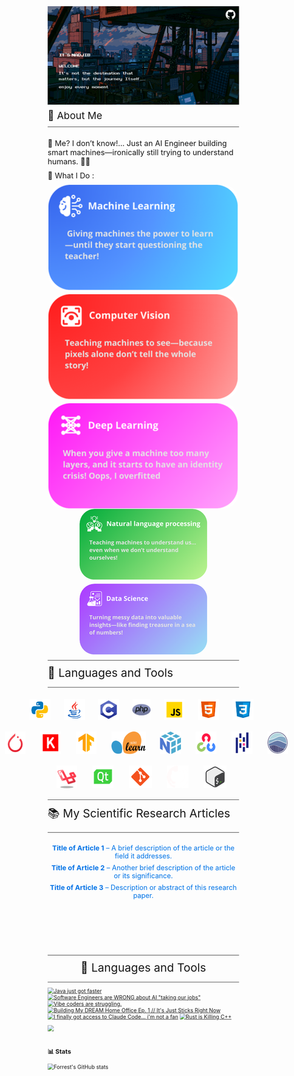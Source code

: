 
<a href="Image1.giff">
  <img src="Src\Image2.gif" alt="Fallout GIF" style="width:auto; height:auto"/>
</a>
<br>




<div style="text-align:left; font-size: 26px; margin-bottom: 10px;margin-top: 10px;">💫 About Me</div>

---
<br>

<div style="text-align:left; font-size: 20px; margin-bottom: 13px;"> 🚀 Me? I don’t know!… Just an AI Engineer building smart machines—ironically still trying to understand humans. 🤖🤯 </div>

<div style="text-align:left; font-size: 20px; margin-bottom: 12px;"> 🌟 What I Do : </div>

<div style="display: flex; flex-wrap: wrap; gap: 10px; justify-content: center;">
    <img src="Src\MachineLearning.png" alt="Fallout GIF" style="width:500px; height:auto; border-radius: 40px;"/>
    <img src="Src\ComputerVision.png" alt="Fallout GIF" style="width:500px; height:auto; border-radius: 40px;"/>
    <img src="Src\DeepLearning.png" alt="Fallout GIF" style="width:500px; height:auto; border-radius: 40px;"/>
</div>
<div style="display: flex; flex-wrap: wrap; gap: 10px; justify-content: center;">
    <img src="Src\NLP.png" alt="Fallout GIF" style="width:auto; height:auto; border-radius: 40px;"/>
    <img src="Src\DataScience.png" alt="Fallout GIF" style="width:auto; height:auto; border-radius: 40px;"/>
</div>

---

<div style="text-align:left; font-size: 30px; margin-bottom: 20px;margin-top: 10px;">🧰 Languages and Tools
</div>

---
<br>
<div style="display: flex; justify-content: center; gap: 5%; font-size: 20px; margin-bottom: 30px;">
  <img align="left" alt="Spring" width="55px" style="padding-right:10px;" src="Src\python.svg" />
  <img align="left" alt="Java" width="55px" style="padding-right:10px;" src="Src\java.svg"/>
  <img align="left" alt="C++" width="55px" style="padding-right:10px;" src="Src\C.svg" />
  <img align="left" alt="JavaScript" width="55px" style="padding-right:10px;" src="Src\php.png" />
  <img align="left" alt="JavaScript" width="55px" style="padding-right:10px;" src="Src\JavaScript.png" />
  <img align="left" alt="HTML" width="55px" style="padding-right:10px;" src="Src\html.svg" />
  <img align="left" alt="CSS" width="55px" style="padding-right:10px;" src="Src\css.svg" />
</div>
<div style="display: flex; justify-content: center; gap: 6%; font-size: 20px; margin-bottom: 30px;margin-left: 5%;">
  <img align="left" alt="Spring" width="55px" style="padding-right:10px;" src="Src\torch.svg" />
  <img align="left" alt="Java" width="55px" style="padding-right:10px;" src="Src\keras.svg"/>
  <img align="left" alt="C++" width="55px" style="padding-right:10px;" src="Src\tf.svg" />
  <img align="left" alt="JavaScript" width="90px" style="padding-right:10px;" src="Src\Scikitlearn.jpg" />
  <img align="left" alt="JavaScript" width="55px" style="padding-right:10px;" src="Src\numpy.svg" />
  <img align="left" alt="HTML" width="55px" style="padding-right:10px;" src="Src\cv.svg" />
  <img align="left" alt="CSS" width="55px" style="padding-right:10px;" src="Src\pandas.svg" />
  <img align="left" alt="CSS" width="55px" style="padding-right:10px;" src="Src\seaborn.png" />
</div>
<div style="display: flex; justify-content: center; gap: 6%; font-size: 20px; margin-bottom: 30px;margin-left: 0%;">
  <img align="left" alt="Spring" width="55px" style="padding-right:10px;" src="Src\laravell.png" />
  <img align="left" alt="Java" width="55px" style="padding-right:10px;" src="Src\QT.png"/>
  <img align="left" alt="C++" width="60px" style="padding-right:10px;" src="Src\git.svg" />
  <img align="left" alt="JavaScript" width="57px" style="padding-right:10px;" src="Src\github.png" />
  <img align="left" alt="JavaScript" width="60px" style="padding-right:10px;" src="Src\bash.svg" />
</div>




---

<div style="text-align:left; font-size: 30px; margin-bottom: 20px;margin-top: 10px;">📚 My Scientific Research Articles
</div>

---


<div style="margin: 30px 0; text-align: center;">
  <ul style="list-style-type: none; padding: 0;">
    <li style="font-size: 18px; margin-bottom: 10px;">
      <a href="https://link-to-article-1.com" target="_blank" style="text-decoration: none; color: #0073e6;">
        <strong>Title of Article 1</strong> – A brief description of the article or the field it addresses.
      </a>
    </li>
    <li style="font-size: 18px; margin-bottom: 10px;">
      <a href="https://link-to-article-2.com" target="_blank" style="text-decoration: none; color: #0073e6;">
        <strong>Title of Article 2</strong> – Another brief description of the article or its significance.
      </a>
    </li>
    <li style="font-size: 18px; margin-bottom: 10px;">
      <a href="https://link-to-article-3.com" target="_blank" style="text-decoration: none; color: #0073e6;">
        <strong>Title of Article 3</strong> – Description or abstract of this research paper.
      </a>
    </li>
  </ul>
</div>

<br>
<br>
<br>
<br>
<br>
<br>


---

<div style="text-align:center; font-size: 30px; margin-bottom: 20px;margin-top: 10px;">🧰 Languages and Tools
</div>

---
<!-- BEGIN YOUTUBE-CARDS -->
[![Java just got faster](https://ytcards.demolab.com/?id=b-sKmiVB4g8&title=Java+just+got+faster&lang=en&timestamp=1742320728&background_color=%230d1117&title_color=%23ffffff&stats_color=%23dedede&max_title_lines=1&width=250&border_radius=5&duration=226 "Java just got faster")](https://www.youtube.com/watch?v=b-sKmiVB4g8)
[![Software Engineers are WRONG about AI "taking our jobs"](https://ytcards.demolab.com/?id=4Sj4-kYi0J0&title=Software+Engineers+are+WRONG+about+AI+%22taking+our+jobs%22&lang=en&timestamp=1741789856&background_color=%230d1117&title_color=%23ffffff&stats_color=%23dedede&max_title_lines=1&width=250&border_radius=5&duration=1682 "Software Engineers are WRONG about AI \"taking our jobs\"")](https://www.youtube.com/watch?v=4Sj4-kYi0J0)
[![Vibe coders are struggling.](https://ytcards.demolab.com/?id=yIwGl8YK18Y&title=Vibe+coders+are+struggling.&lang=en&timestamp=1741703586&background_color=%230d1117&title_color=%23ffffff&stats_color=%23dedede&max_title_lines=1&width=250&border_radius=5&duration=669 "Vibe coders are struggling.")](https://www.youtube.com/watch?v=yIwGl8YK18Y)
[![Building My DREAM Home Office Ep. 1 // It's Just Sticks Right Now](https://ytcards.demolab.com/?id=T1hWCaC_N0Y&title=Building+My+DREAM+Home+Office+Ep.+1+%2F%2F+It%27s+Just+Sticks+Right+Now&lang=en&timestamp=1741521629&background_color=%230d1117&title_color=%23ffffff&stats_color=%23dedede&max_title_lines=1&width=250&border_radius=5&duration=426 "Building My DREAM Home Office Ep. 1 // It's Just Sticks Right Now")](https://www.youtube.com/watch?v=T1hWCaC_N0Y)
[![I finally got access to Claude Code... i'm not a fan](https://ytcards.demolab.com/?id=W13MloZg03Y&title=I+finally+got+access+to+Claude+Code...+i%27m+not+a+fan&lang=en&timestamp=1741356038&background_color=%230d1117&title_color=%23ffffff&stats_color=%23dedede&max_title_lines=1&width=250&border_radius=5&duration=1349 "I finally got access to Claude Code... i'm not a fan")](https://www.youtube.com/watch?v=W13MloZg03Y)
[![Rust is Killing C++](https://ytcards.demolab.com/?id=ZQyrrMqLT2s&title=Rust+is+Killing+C%2B%2B&lang=en&timestamp=1741191302&background_color=%230d1117&title_color=%23ffffff&stats_color=%23dedede&max_title_lines=1&width=250&border_radius=5&duration=364 "Rust is Killing C++")](https://www.youtube.com/watch?v=ZQyrrMqLT2s)
<!-- END YOUTUBE-CARDS -->

[<img src="https://custom-icon-badges.demolab.com/badge/-Subscribe%20For%20More-red?style=for-the-badge&logo=video&logoColor=white"/>](https://www.youtube.com/c/fknight?sub_confirmation=1)

#

### 📊 Stats

![Forrest's GitHub stats](https://github-readme-stats.vercel.app/api?username=forrestknight&show_icons=true&theme=gruvbox)

<!-- ![GitHub Streak](https://streak-stats.demolab.com?user=ForrestKnight&theme=gruvbox&border_radius=4.5) -->

#
<!--
<details>
 <summary><h3>👨‍💻 Forrest's Coding Journey</h3></summary>
   I started my coding journey as a naive computer science student with a passion to learn everything I could about this programming world - code, unix, linux, theory. And all the while, teaching myself iOS development with a dream to build my own app, but that soon got overshadowed by my desire to excel in Java. A desire that landed me a full-stack software engineering job upon graduation. However, I had another desire I had been pursuing throughout this time - YouTube content creation. I eventually ended up quitting my software engineering job to pursue YouTube full-time, and that has been my focus ever since. But there's something that's always bothered me about my journey - abandoning my dream of building my own app to pursue the safe route, a job. Now I've already taken the leap away from that safety net into this uncomfortable, unexplored world that it being a creator. And it worked out, but again, it became comfortable. It's easier to create a video than go out on a ledge and build my own product. I do have to eat, at the end of the day, but I think it's time. It's time to get uncomfortable again. I have a burning desire to get back on the horse, and fulfill that dream younger me had of building my own app, my own product. And in order to do that, I'll be implmementing a few measures to streamline my YouTube content to focus more time on fulfilling that dream - a dream that I'll be ready to tackle in 2023 due to the measure I'm putting in place now until the end of 2022. Don't wait up, because I'm coming.
-->
[website]: https://fkcodes.com
[youtube]: https://youtube.com/fknight
